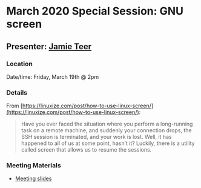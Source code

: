 # March 2020 Special Session: GNU screen

## Presenter: [Jamie Teer](mailto:Jamie.Teer@moffitt.org)

### Location
Date/time: Friday, March 19th @ 2pm

### Details

From [https://linuxize.com/post/how-to-use-linux-screen/](https://linuxize.com/post/how-to-use-linux-screen/): 
> Have you ever faced the situation where you perform a long-running task on a remote machine, and suddenly your connection drops, the SSH session is terminated, and your work is lost. Well, it has happened to all of us at some point, hasn’t it? Luckily, there is a utility called screen that allows us to resume the sessions.

### Meeting Materials
* [Meeting slides](https://github.com/pstew/biodataclub/raw/master/meetings/march_2020_special_01/screen_primer_2020_03_19.pptx)
